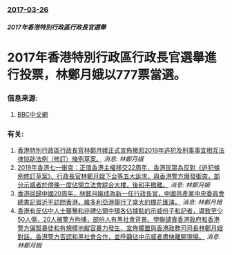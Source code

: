 ### [2017-03-26](/news/2017/03/26/index.md)

##### 2017年香港特別行政區行政長官選舉
# 2017年香港特別行政區行政長官選舉進行投票，林鄭月娥以777票當選。 




### 信息来源:

1. [BBC中文網](http://www.bbc.com/zhongwen/simp/chinese-news-39396649)

### 有关:

1. [香港特別行政區行政長官林鄭月娥正式宣佈撤回2019年逃犯及刑事事宜相互法律協助法例（修訂）條例草案。](/zh/news/2019/09/4/香港特別行政區行政長官林鄭月娥正式宣佈撤回2019年逃犯及刑事事宜相互法律協助法例-修訂-條例草案.md) _消息: 林鄭月娥_
2. [2019年香港七一衝突：正值香港主權移交22周年，香港民眾為反對《逃犯條例修訂草案》、行政長官林鄭月娥下台等五大訴求，與香港警方爆發衝突，部分示威者於傍晚一度佔領立法會綜合大樓，後和平撤離。](/zh/news/2019/07/1/2019年香港七一衝突-正值香港主權移交22周年-香港民眾為反對-逃犯條例修訂草案-行政長官林鄭月娥下台等五大訴求-與.md) _消息: 林鄭月娥_
3. [香港回歸中國20周年，林鄭月娥成為新一任行政長官，中國共產黨中央委員會總書記習近平訪問香港，維多利亞港舉行了盛大的煙花匯演。](/zh/news/2017/07/1/香港回歸中國20周年-林鄭月娥成為新一任行政長官-中國共產黨中央委員會總書記習近平訪問香港-維多利亞港舉行了盛大的煙花匯.md) _消息: 林鄭月娥_
4. [ 香港有反佔中人士襲擊和非禮佔領中環各佔據點的示威份子和記者，導致至少50人傷，20人被警方拘捕，部份人有黑社會背景。學聯譴責香港政府和香港警方偏幫暴徒和有規模地縱容暴力發生，宣佈擱置與香港政務司司長林鄭月娥對話。香港警方否認和黑社會合作，並呼籲佔中示威者盡快離開現場。](/zh/news/2014/10/1/香港有反佔中人士襲擊和非禮佔領中環各佔據點的示威份子和記者-導致至少50人傷-20人被警方拘捕-部份人有黑社會背景-學.md) _消息: 林鄭月娥_
